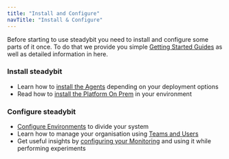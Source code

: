 ```yaml
---
title: "Install and Configure"
navTitle: "Install & Configure"
---
```


Before starting to use steadybit you need to install and configure some parts of it once.
To do that we provide you simple [Getting Started Guides](getting-started) as well as detailed information in here.

### Install steadybit

- Learn how to [install the Agents](install-configure/30-install-agents) depending on your deployment options
- Read how to [install the Platform On Prem](install-configure/40-install-platform) in your environment

### Configure steadybit
- [Configure Environments](install-configure/50-set-up-environments) to divide your system
- Learn how to manage your organisation using [Teams and Users](install-configure/60-teams-and-users)
- Get useful insights by [configuring your Monitoring](install-configure/70-configure-monitoring) and using it while performing experiments
